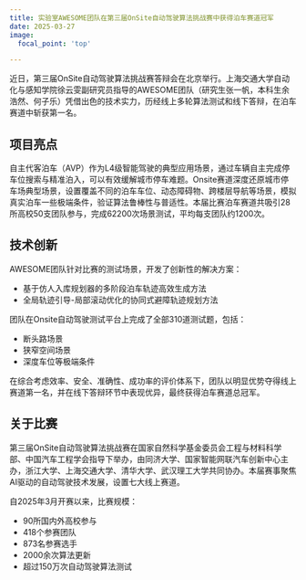 ```yaml
---
title: 实验室AWESOME团队在第三届OnSite自动驾驶算法挑战赛中获得泊车赛道冠军
date: 2025-03-27
image:
  focal_point: 'top'

---
```


近日，第三届OnSite自动驾驶算法挑战赛答辩会在北京举行。上海交通大学自动化与感知学院徐云雯副研究员指导的AWESOME团队（研究生张一帆，本科生余浩然、何子乐）凭借出色的技术实力，历经线上多轮算法测试和线下答辩，在泊车赛道中斩获第一名。

## 项目亮点

自主代客泊车（AVP）作为L4级智能驾驶的典型应用场景，通过车辆自主完成停车位搜索与精准泊入，可以有效缓解城市停车难题。Onsite赛道深度还原城市停车场典型场景，设置覆盖不同的泊车车位、动态障碍物、跨楼层导航等场景，模拟真实泊车一些极端条件，验证算法鲁棒性与普适性。本届比赛泊车赛道共吸引28所高校50支团队参与，完成62200次场景测试，平均每支团队约1200次。

## 技术创新

AWESOME团队针对比赛的测试场景，开发了创新性的解决方案：
- 基于仿人入库规划器的多阶段泊车轨迹高效生成方法
- 全局轨迹引导-局部滚动优化的协同式避障轨迹规划方法

团队在Onsite自动驾驶测试平台上完成了全部310道测试题，包括：
- 断头路场景
- 狭窄空间场景
- 深度车位等极端条件

在综合考虑效率、安全、准确性、成功率的评价体系下，团队以明显优势夺得线上赛道第一名，并在线下答辩环节中表现优异，最终获得泊车赛道总冠军。

## 关于比赛

第三届OnSite自动驾驶算法挑战赛在国家自然科学基金委员会工程与材料科学部、中国汽车工程学会指导下举办，由同济大学、国家智能网联汽车创新中心主办，浙江大学、上海交通大学、清华大学、武汉理工大学共同协办。本届赛事聚焦AI驱动的自动驾驶技术发展，设置七大线上赛道。

自2025年3月开赛以来，比赛规模：
- 90所国内外高校参与
- 418个参赛团队
- 873名参赛选手
- 2000余次算法更新
- 超过150万次自动驾驶算法测试 